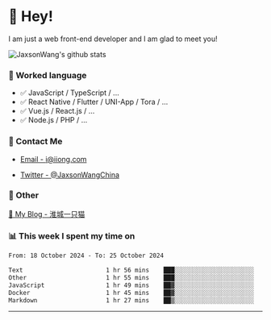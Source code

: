 # 👋 Hey!

I am just a web front-end developer and I am glad to meet you!

![JaxsonWang's github stats](https://github-readme-stats.vercel.app/api?username=JaxsonWang&&show_icons=true&&title_color=1abc9c&&icon_color=1abc9c)


### 📝 Worked language

- ✅ JavaScript / TypeScript / ...
- ✅ React Native / Flutter / UNI-App / Tora / ...
- ✅ Vue.js / React.js / ...
- ✅ Node.js / PHP / ...

### 📮 Contact Me

- [Email - i@iiong.com](mailto:i@iiong.com)

- [Twitter - @JaxsonWangChina](https://twitter.com/JaxsonWangChina)

### 🤪 Other

[📌 My Blog - 淮城一只猫](https://iiong.com)

### 📊 This week I spent my time on

<!--START_SECTION:waka-->

```txt
From: 18 October 2024 - To: 25 October 2024

Text                       1 hr 56 mins    ███░░░░░░░░░░░░░░░░░░░░░░   11.95 %
Other                      1 hr 55 mins    ███░░░░░░░░░░░░░░░░░░░░░░   11.82 %
JavaScript                 1 hr 49 mins    ██▓░░░░░░░░░░░░░░░░░░░░░░   11.21 %
Docker                     1 hr 45 mins    ██▓░░░░░░░░░░░░░░░░░░░░░░   10.83 %
Markdown                   1 hr 27 mins    ██▒░░░░░░░░░░░░░░░░░░░░░░   08.99 %
```

<!--END_SECTION:waka-->

---
